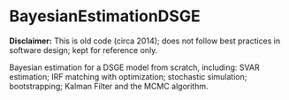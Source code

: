 # BayesianEstimationDSGE
**Disclaimer:** This is old code (circa 2014); does not follow best practices in software design; kept for reference only.

Bayesian estimation for a DSGE model from scratch, including: SVAR estimation; IRF matching with optimization; stochastic simulation; bootstrapping; Kalman Filter and the MCMC algorithm.


